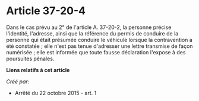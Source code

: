 # Article 37-20-4

Dans le cas prévu au 2° de l'article A. 37-20-2, la personne précise l'identité, l'adresse, ainsi que la référence du permis
de conduire de la personne qui était présumée conduire le véhicule lorsque la contravention a été constatée ; elle n'est pas
tenue d'adresser une lettre transmise de façon numérisée ; elle est informée que toute fausse déclaration l'expose à des
poursuites pénales.

**Liens relatifs à cet article**

_Créé par_:

  - Arrêté du 22 octobre 2015 - art. 1
